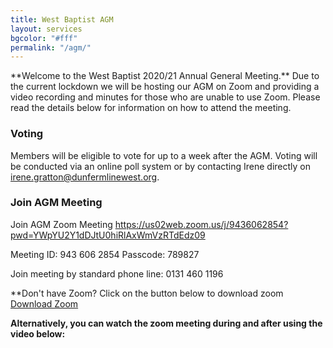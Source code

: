 ```yaml
---
title: West Baptist AGM
layout: services
bgcolor: "#fff"
permalink: "/agm/"
---
```

<div class='row'>
<div class="col-lg-12 text-normal">
**Welcome to the West Baptist 2020/21 Annual General Meeting.** Due to the current lockdown we will be hosting our AGM on Zoom and providing a video recording and minutes for those who are unable to use Zoom. Please read the details below for information on how to attend the meeting.

### Voting
Members will be eligible to vote for up to a week after the AGM. Voting will be conducted via an online poll system or by contacting Irene directly on irene.gratton@dunfermlinewest.org.

### Join AGM Meeting

Join AGM Zoom Meeting
<a href='https://us02web.zoom.us/j/9436062854?pwd=YWpYU2Y1dDJtU0hiRlAxWmVzRTdEdz09'>https://us02web.zoom.us/j/9436062854?pwd=YWpYU2Y1dDJtU0hiRlAxWmVzRTdEdz09</a>

Meeting ID: 943 606 2854
Passcode: 789827


Join meeting by standard phone line: 0131 460 1196

**Don't have Zoom?
Click on the button below to download zoom
<a class='btn btn-xl btn-primary mt-4' href='https://zoom.us/download'>Download Zoom</a>



**Alternatively, you can watch the zoom meeting during and after using the video below:**

<!-- <div class="video-container">
<iframe src="https://www.youtube.com/embed/QEJPE13GSL4" frameborder="0" allow="accelerometer; autoplay; encrypted-media; gyroscope; picture-in-picture" class="video" allowfullscreen></iframe>
</div> -->


</div>
</div>